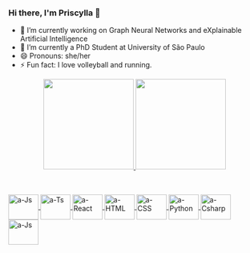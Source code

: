 ### Hi there, I'm Priscylla 👋


- 🔭 I’m currently working on Graph Neural Networks and eXplainable Artificial Intelligence
- 🌱 I’m currently a PhD Student at University of São Paulo
- 😄 Pronouns: she/her
- ⚡ Fun fact: I love volleyball and running.

<!-- - 👯 I’m looking to collaborate on ...
- 🤔 I’m looking for help with ...
- 💬 Ask me about ...
- 📫 How to reach me: ...
-->

<div align="center">
  <a href="https://github.com/priscylla">
  <img height="180em" src="https://github-readme-stats.vercel.app/api?username=priscylla&show_icons=true&theme=dracula&include_all_commits=true&count_private=true"/>
  <img height="180em" src="https://github-readme-stats.vercel.app/api/top-langs/?username=priscylla&layout=compact&langs_count=7&theme=dracula"/>
</div>
  

##
<div style="display: inline_block"><br>
  <img align="center" alt="a-Js" height="50" width="60" src="https://cdn.jsdelivr.net/gh/devicons/devicon/icons/python/python-original-wordmark.svg">
  <img align="center" alt="a-Ts" height="50" width="60" src="https://cdn.jsdelivr.net/gh/devicons/devicon/icons/jupyter/jupyter-original-wordmark.svg">
  <img align="center" alt="a-React" height="50" width="60" src="https://cdn.jsdelivr.net/gh/devicons/devicon/icons/numpy/numpy-original-wordmark.svg">
  <img align="center" alt="a-HTML" height="50" width="60" src="https://cdn.jsdelivr.net/gh/devicons/devicon/icons/pytorch/pytorch-original-wordmark.svg">
  <img align="center" alt="a-CSS" height="50" width="60" src="https://cdn.jsdelivr.net/gh/devicons/devicon/icons/pandas/pandas-original-wordmark.svg">
  <img align="center" alt="a-Python" height="50" width="60" src="https://cdn.jsdelivr.net/gh/devicons/devicon/icons/tensorflow/tensorflow-original-wordmark.svg">
  <img align="center" alt="a-Csharp" height="50" width="60" src="https://cdn.jsdelivr.net/gh/devicons/devicon/icons/networkx/networkx-original.svg" />
  <img align="center" alt="a-Js" height="50" width="60" src="https://cdn.jsdelivr.net/gh/devicons/devicon/icons/java/java-original-wordmark.svg">  
</div>
